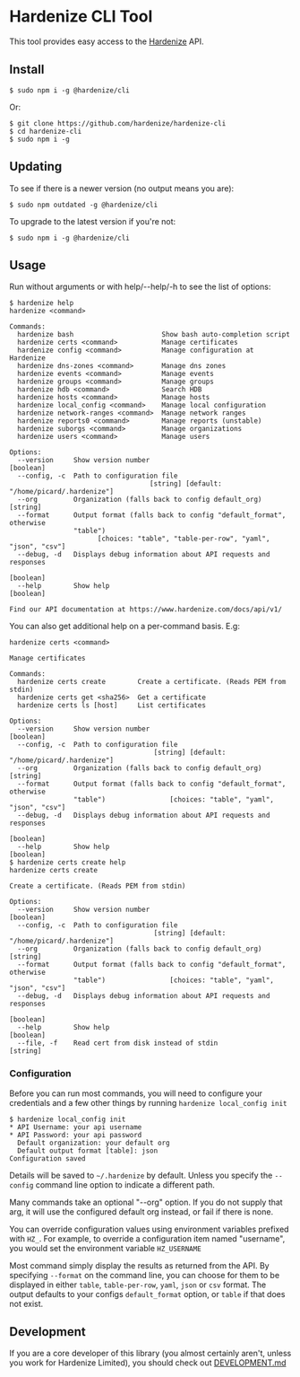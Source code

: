 # Hardenize CLI Tool

This tool provides easy access to the [Hardenize](https://www.hardenize.com) API.

## Install

```shell
$ sudo npm i -g @hardenize/cli
```

Or:

```shell
$ git clone https://github.com/hardenize/hardenize-cli
$ cd hardenize-cli
$ sudo npm i -g
```

## Updating

To see if there is a newer version (no output means you are):

```shell
$ sudo npm outdated -g @hardenize/cli
```

To upgrade to the latest version if you're not:

```shell
$ sudo npm i -g @hardenize/cli
```

## Usage

Run without arguments or with help/--help/-h to see the list of options:

```shell
$ hardenize help
hardenize <command>

Commands:
  hardenize bash                      Show bash auto-completion script
  hardenize certs <command>           Manage certificates
  hardenize config <command>          Manage configuration at Hardenize
  hardenize dns-zones <command>       Manage dns zones
  hardenize events <command>          Manage events
  hardenize groups <command>          Manage groups
  hardenize hdb <command>             Search HDB
  hardenize hosts <command>           Manage hosts
  hardenize local_config <command>    Manage local configuration
  hardenize network-ranges <command>  Manage network ranges
  hardenize reports0 <command>        Manage reports (unstable)
  hardenize suborgs <command>         Manage organizations
  hardenize users <command>           Manage users

Options:
  --version     Show version number                                    [boolean]
  --config, -c  Path to configuration file
                                   [string] [default: "/home/picard/.hardenize"]
  --org         Organization (falls back to config default_org)         [string]
  --format      Output format (falls back to config "default_format", otherwise
                "table")
                      [choices: "table", "table-per-row", "yaml", "json", "csv"]
  --debug, -d   Displays debug information about API requests and responses
                                                                       [boolean]
  --help        Show help                                              [boolean]

Find our API documentation at https://www.hardenize.com/docs/api/v1/
```

You can also get additional help on a per-command basis. E.g:

```shell
hardenize certs <command>

Manage certificates

Commands:
  hardenize certs create        Create a certificate. (Reads PEM from stdin)
  hardenize certs get <sha256>  Get a certificate
  hardenize certs ls [host]     List certificates

Options:
  --version     Show version number                                     [boolean]
  --config, -c  Path to configuration file
                                    [string] [default: "/home/picard/.hardenize"]
  --org         Organization (falls back to config default_org)          [string]
  --format      Output format (falls back to config "default_format", otherwise
                "table")                [choices: "table", "yaml", "json", "csv"]
  --debug, -d   Displays debug information about API requests and responses
                                                                        [boolean]
  --help        Show help                                               [boolean]
$ hardenize certs create help
hardenize certs create

Create a certificate. (Reads PEM from stdin)

Options:
  --version     Show version number                                     [boolean]
  --config, -c  Path to configuration file
                                    [string] [default: "/home/picard/.hardenize"]
  --org         Organization (falls back to config default_org)          [string]
  --format      Output format (falls back to config "default_format", otherwise
                "table")                [choices: "table", "yaml", "json", "csv"]
  --debug, -d   Displays debug information about API requests and responses
                                                                        [boolean]
  --help        Show help                                               [boolean]
  --file, -f    Read cert from disk instead of stdin                     [string]
```

### Configuration

Before you can run most commands, you will need to configure your credentials and
a few other things by running `hardenize local_config init`

```shell
$ hardenize local_config init
* API Username: your api username
* API Password: your api password
  Default organization: your default org
  Default output format [table]: json
Configuration saved
```

Details will be saved to `~/.hardenize` by default. Unless you specify the `--config`
command line option to indicate a different path.

Many commands take an optional "--org" option. If you do not supply that arg, it will
use the configured default org instead, or fail if there is none.

You can override configuration values using environment variables prefixed with `HZ_`.
For example, to override a configuration item named "username", you would set the
environment variable `HZ_USERNAME`

Most command simply display the results as returned from the API. By specifying
`--format` on the command line, you can choose for them to be displayed in either
`table`, `table-per-row`, `yaml`, `json` or `csv` format. The output defaults to your
configs `default_format` option, or `table` if that does not exist.

## Development

If you are a core developer of this library (you almost certainly aren't, unless you work for
Hardenize Limited), you should check out [DEVELOPMENT.md](https://github.com/hardenize/hardenize-cli/blob/dev/DEVELOPMENT.md)
